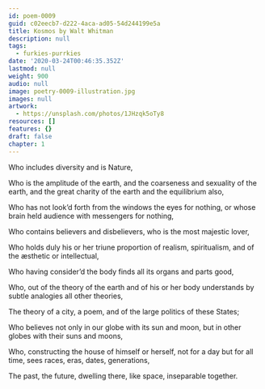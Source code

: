 ```yaml
---
id: poem-0009
guid: c02eecb7-d222-4aca-ad05-54d244199e5a
title: Kosmos by Walt Whitman
description: null
tags:
  - furkies-purrkies
date: '2020-03-24T00:46:35.352Z'
lastmod: null
weight: 900
audio: null
image: poetry-0009-illustration.jpg
images: null
artwork:
  - https://unsplash.com/photos/1JHzqk5oTy8
resources: []
features: {}
draft: false
chapter: 1
---
```


Who includes diversity and is Nature,

Who is the amplitude of the earth, and the coarseness and sexuality of the earth, and the great charity of the earth and the equilibrium also,

Who has not look’d forth from the windows the eyes for nothing, or whose brain held audience with messengers for nothing,

Who contains believers and disbelievers, who is the most majestic lover,

Who holds duly his or her triune proportion of realism, spiritualism, and of the æsthetic or intellectual,

Who having consider’d the body finds all its organs and parts good,

Who, out of the theory of the earth and of his or her body understands by subtle analogies all other theories,

The theory of a city, a poem, and of the large politics of these States;

Who believes not only in our globe with its sun and moon, but in other globes with their suns and moons,

Who, constructing the house of himself or herself, not for a day but for all time, sees races, eras, dates, generations,

The past, the future, dwelling there, like space, inseparable together.
